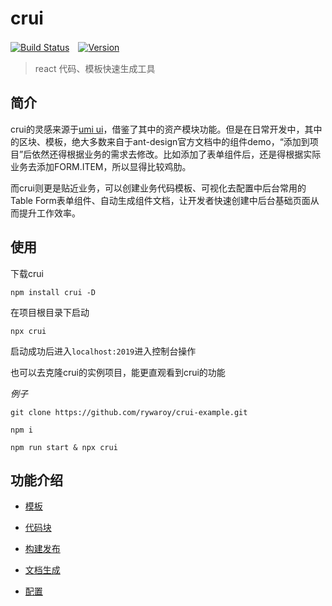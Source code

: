 # crui

[![Build Status](https://www.travis-ci.org/rywaroy/crui.svg?branch=master)](https://www.travis-ci.org/rywaroy/crui)　[![Version](https://img.shields.io/badge/npm-v1.4.3-blue.svg)](https://www.npmjs.com/package/crui)

> react 代码、模板快速生成工具

## 简介

crui的灵感来源于[umi ui](https://umijs.org/zh-CN/docs/use-umi-ui)，借鉴了其中的资产模块功能。但是在日常开发中，其中的区块、模板，绝大多数来自于ant-design官方文档中的组件demo，“添加到项目”后依然还得根据业务的需求去修改。比如添加了表单组件后，还是得根据实际业务去添加FORM.ITEM，所以显得比较鸡肋。

而crui则更是贴近业务，可以创建业务代码模板、可视化去配置中后台常用的Table Form表单组件、自动生成组件文档，让开发者快速创建中后台基础页面从而提升工作效率。

## 使用

下载crui

```
npm install crui -D
```

在项目根目录下启动

```
npx crui
```

启动成功后进入`localhost:2019`进入控制台操作


也可以去克隆crui的实例项目，能更直观看到crui的功能

*例子*

```
git clone https://github.com/rywaroy/crui-example.git
```

```
npm i
```

```
npm run start & npx crui
```

## 功能介绍

* [模板](docs/template.md)

* [代码块](docs/code.md)

* [构建发布](docs/publish.md)

* [文档生成](docs/document.md)

* [配置](docs/configlist.md)